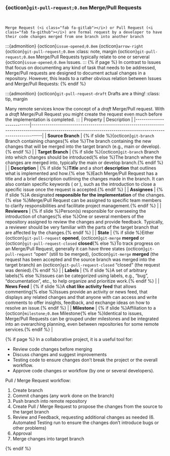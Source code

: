 ### {octicon}`git-pull-request;0.8em` Merge/Pull Requests
&nbsp;
```{epigraph}
Merge Request (<i class="fab fa-gitlab"></i>) or Pull Request (<i class="fab fa-github"></i>) are formal request by a developer to have their code changes merged from one branch into another branch
```
:::{admonition} {octicon}`issue-opened;0.8em` {octicon}`arrow-right` {octicon}`git-pull-request;0.8em` 
:class: note, margin
{octicon}`git-pull-request;0.8em` Merge/Pull Requests typically relate to one or serveral {octicon}`issue-opened;0.8em` Issues.
:::
{% if page %}
In contrast to Issues that focus on documenting any kind of task that needs to be addressed, Merge/Pull requests are designed to document actual changes in a repository.
However, this leads to a rather obvious relation between Issues and Merge/Pull Requests:
{% endif %}


:::{admonition} {octicon}`git-pull-request-draft` Drafts are a thing!
:class: tip, margin

Many remote services know the concept of a _draft_ Merge/Pull request.
With a _draft_ Merge/Pull Request you might create the request even much before the implementation is completed.
:::
| Property                 | Description                                                                                                                                                     |
|--------------------------|-----------------------------------------------------------------------------------------------------------------------------------------------------------------|
| **Source Branch**        | {% if slide %}{octicon}`git-branch` Branch containing changes{% else %}The branch containing the new changes that will be merged into the target branch (e.g., main or develop).{% endif %}                                                     |
| **Target Branch**        | {% if slide %}{octicon}`git-branch` Branch into which changes should be introduced{% else %}The branch where the changes are merged into, typically the main or develop branch.{% endif %}                                                                          |
| **Description** | {% if slide %}**Title** and a short **description** that outlines what is implemented and how.{% else %}Each Merge/Pull Request has a title and a brief description outlining the changes made in the branch. It can also contain specific keywords ([<i class="fab fa-github"></i>](https://docs.github.com/en/get-started/writing-on-github/working-with-advanced-formatting/using-keywords-in-issues-and-pull-requests) or [<i class="fab fa-gitlab"></i>](https://docs.gitlab.com/ee/user/project/issues/managing_issues.html#closing-issues-automatically)), such as the introduction to close a specific issue once the request is accepted.{% endif %} |
| **Assignees**   | {% if slide %}A designated **responsible for the implementation** of the changes.{% else %}Merge/Pull Request can be assigned to specific team members to clarify responsibilities and facilitate project management.{% endif %}                                      |
| **Reviewers**            | {% if slide %}Person(s) responsible for overseeing the introduction of changes{% else %}One or several members of the repository assigned to review the changes and provide feedback. Typically, a reviewer should be very familiar with the parts of the target branch that are affected by the changes.{% endif %}                                                                                             |
| **State**       | {% if slide %}Either {octicon}`git-pull-request` **opened**, {octicon}`git-merge` **merged** or {octicon}`git-pull-request-closed` **closed**{% else %}To track progress on an Merge/Pull Request, generally it can have three states {octicon}`git-pull-request` “open” (still to be merged), {octicon}`git-merge` **merged** (the request has been accepted and the source branch was merged into the target branch) an {octicon}`git-pull-request-closed` “closed” (the request was denied).{% endif %} |
| **Labels**      | {% if slide %}A set of arbitrary labels{% else %}Issues can be categorized using labels, e.g., “bug”, “documentation”, etc., to help organize and prioritize work.{% endif %}                                             |
| **News Feed**    | {% if slide %}A **chat like activity feed** that allows commenting{% else %}Issues provide an activity or news feed, that displays any related changes and that anyone with can access and write comments to offer insights, feedback, and exchange ideas on how to resolve an issue.{% endif %}                             |
| **Milestone**  | {% if slide %}Affiliation to a {octicon}`milestone;0.8em` Milestone{% else %}Identical to issues, Merge/Pull Requests can be grouped under milestones and be integrated into an overarching planning, even between repositories for some remote services.{% endif %}   |



{% if page %}
In a collaborative project, it is a useful tool for:
- Review code changes before merging
- Discuss changes and suggest improvements
- Testing code to ensure changes don’t break the project or the overall workflow.
- Approve code changes or workflow (by one or several developers).



Pull / Merge Request workflow:
1. Create branch
2. Commit changes (any work done on the branch)
3. Push branch into remote repository
4. Create Pull / Merge Request to propose the changes from the source to the target branch
5. Review and Feedback, requesting additional changes as needed
(6. Automated Testing run to ensure the changes don’t introduce bugs or other problems)
7. Approval
8. Merge changes into target branch

{% endif %}

